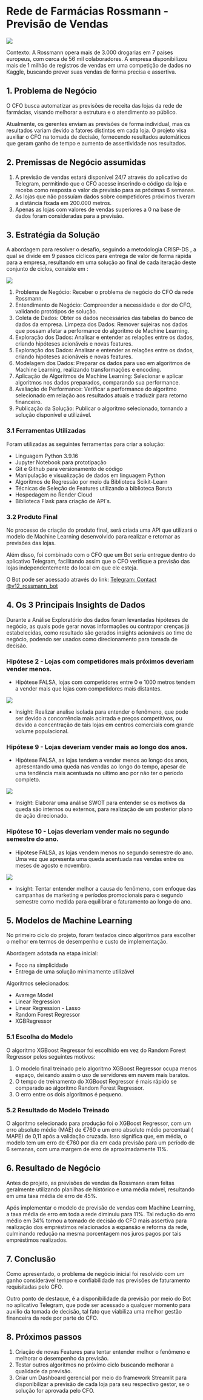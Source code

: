 # **Rede de Farmácias Rossmann - Previsão de Vendas**
![](img/ross.jpg)

Contexto: A Rossmann opera mais de 3.000 drogarias em 7 países europeus, com cerca de 56 mil colaboradores. A empresa disponibilizou mais de 1 milhão de registros de vendas em uma competição de dados no Kaggle, buscando prever suas vendas de forma precisa e assertiva.

## 1. Problema de Negócio

O CFO busca automatizar as previsões de receita das lojas da rede de farmácias, visando melhorar a estrutura e o atendimento ao público. 

Atualmente, os gerentes enviam as previsões de forma individual, mas os resultados variam devido a fatores distintos em cada loja. O projeto visa auxiliar o CFO na tomada de decisão, fornecendo resultados automáticos que geram ganho de tempo e aumento de assertividade nos resultados.

## 2. Premissas de Negócio assumidas

1. A previsão de vendas estará disponível 24/7 através do aplicativo do Telegram, permitindo que o CFO acesse inserindo o código da loja e receba como resposta o valor da previsão para as próximas 6 semanas.
2. As lojas que não possuíam dados sobre competidores próximos tiveram a distância fixada em 200.000 metros.
3. Apenas as lojas com valores de vendas superiores a 0 na base de dados foram consideradas para a previsão.

## 3. Estratégia da Solução

A abordagem para resolver o desafio, seguindo a metodologia CRISP-DS , a qual se divide em 9 passos cíclicos para entrega de valor de forma rápida para a empresa, resultando em uma solução ao final de cada iteração deste conjunto de ciclos, consiste em :

![](img/crisp_ds.png)

1. Problema de Negócio: Receber o problema de negócio do CFO da rede Rossmann.
2. Entendimento de Negócio: Compreender a necessidade e dor do CFO, validando protótipos de solução.
3. Coleta de Dados: Obter os dados necessários das tabelas do banco de dados da empresa.
Limpeza dos Dados: Remover sujeiras nos dados que possam afetar a performance do algoritmo de Machine Learning.
4. Exploração dos Dados: Analisar e entender as relações entre os dados, criando hipóteses acionáveis e novas features.
5. Exploração dos Dados: Analisar e entender as relações entre os dados, criando hipóteses acionáveis e novas features.
6. Modelagem dos Dados: Preparar os dados para uso em algoritmos de Machine Learning, realizando transformações e encoding.
7. Aplicação de Algoritmos de Machine Learning: Selecionar e aplicar algoritmos nos dados preparados, comparando sua performance.
8. Avaliação de Performance: Verificar a performance do algoritmo selecionado em relação aos resultados atuais e traduzir para retorno financeiro.
9. Publicação da Solução: Publicar o algoritmo selecionado, tornando a solução disponível e utilizável.

### 3.1 Ferramentas Utilizadas

Foram utilizadas as seguintes ferramentas para criar a solução:

- Linguagem Python 3.9.16
- Jupyter Notebook para prototipação
- Git e Github para versionamento de código
- Manipulação e visualização de dados em linguagem Python
- Algoritmos de Regressão por meio da Biblioteca Scikit-Learn
- Técnicas de Seleção de Features utilizando a biblioteca Boruta
- Hospedagem no Render Cloud
- Biblioteca Flask para criação de API´s.

### 3.2 Produto Final

No processo de criação do produto final, será criada uma API que utilizará o modelo de Machine Learning desenvolvido para realizar e retornar as previsões das lojas.

Além disso, foi combinado com o CFO que um Bot seria entregue dentro do aplicativo Telegram, facilitando assim que o CFO verifique a previsão das lojas independentemente do local em que ele esteja.

O Bot pode ser acessado através do link: [Telegram: Contact @v12_rossmann_bot](https://t.me/v12_rossmann_bot)

## 4. Os 3 Principais Insights de Dados

Durante a Análise Exploratório dos dados foram levantadas hipóteses de negócio, as quais pode gerar novas informações ou contrapor crenças já estabelecidas, como resultado são gerados insights acionáveis ao time de negócio, podendo ser usados como direcionamento para tomada de decisão.

### **Hipótese 2 - Lojas com competidores mais próximos deveriam vender menos.**

- Hipótese FALSA, lojas com competidores entre 0 e 1000 metros tendem a vender mais que lojas com competidores mais distantes.

![](img/h2.png)

- Insight: Realizar analise isolada para entender o fenômeno, que pode ser devido a concorrência mais acirrada e preços competitivos, ou devido a concentração de tais lojas em centros comerciais com grande volume populacional.

### **Hipótese 9 - Lojas deveriam vender mais ao longo dos anos.**

- Hipótese FALSA, as lojas tendem a vender menos ao longo dos anos, apresentando uma queda nas vendas ao longo do tempo, apesar de uma tendência mais acentuada no ultimo ano por não ter o período completo.

![](img/h9.png)

- Insight: Elaborar uma análise SWOT para entender se os motivos da queda são internos ou externos, para realização de um posterior plano de ação direcionado.

### **Hipótese 10 - Lojas deveriam vender mais no segundo semestre do ano.**

- Hipótese FALSA, as lojas vendem menos no segundo semestre do ano. Uma vez que apresenta uma queda acentuada nas vendas entre os meses de agosto e novembro.

![](img/h10.png)

- Insight: Tentar entender melhor a causa do fenômeno, com enfoque das campanhas de marketing e períodos promocionais para o segundo semestre como medida para equilibrar o faturamento ao longo do ano.

## 5. Modelos de Machine Learning

No primeiro ciclo do projeto, foram testados cinco algoritmos para escolher o melhor em termos de desempenho e custo de implementação.

Abordagem adotada na etapa inicial:

- Foco na simplicidade
- Entrega de uma solução minimamente utilizável

Algoritmos selecionados:

- Avarege Model
- Linear Regression
- Linear Regression - Lasso
- Random Forest Regressor
- XGBRegressor

### 5.1 Escolha do Modelo

O algoritmo XGBoost Regressor foi escolhido em vez do Random Forest Regressor pelos seguintes motivos:

1. O modelo final treinado pelo algoritmo XGBoost Regressor ocupa menos espaço, deixando assim o uso de servidores em nuvem mais baratos.
2. O tempo de treinamento do XGBoost Regressor é mais rápido se comparado ao algoritmo Random Forest Regressor.
3. O erro entre os dois algoritmos é pequeno.

### 5.2 Resultado do Modelo Treinado

O algoritmo selecionado para produção foi o XGBoost Regressor, com um erro absoluto médio (MAE) de €760  e um erro absoluto médio percentual ( MAPE) de 0,11 após a validação cruzada. Isso significa que, em média, o modelo tem um erro de €760 por dia em cada previsão para um período de 6 semanas, com uma margem de erro de aproximadamente 11%.

## 6. Resultado de Negócio

Antes do projeto, as previsões de vendas da Rossmann eram feitas geralmente utilizando planilhas de histórico e uma média móvel, resultando em uma taxa média de erro de 45%.

 Após  implementar o modelo de previsão de vendas com Machine Learning, a taxa média de erro em toda a rede diminuiu para 11%. Tal redução do erro médio em 34% tornou a tomado de decisão do CFO mais assertiva para realização dos empréstimos relacionados a expansão e reforma da rede, culminando redução na mesma porcentagem nos juros pagos por tais empréstimos realizados.

## 7. Conclusão

Como apresentado, o problema de negócio inicial foi resolvido com um ganho considerável tempo e confiabilidade nas previsões de faturamento requisitadas pelo CFO.

Outro ponto de destaque, é a disponibilidade da previsão  por meio do Bot no aplicativo Telegram, que pode ser acessado a qualquer momento para auxilio da tomada de decisão, tal fato que viabiliza uma melhor gestão financeira da rede por parte do CFO.

## 8. Próximos passos

1. Criação de novas Features para tentar entender melhor o fenômeno e melhorar o desempenho da previsão.
2. Testar outros algoritmos no próximo ciclo buscando melhorar a qualidade da previsão.
3. Criar um Dashboard gerencial por meio do framework Streamlit para disponibilizar a previsão de cada loja para seu respectivo gestor, se o solução for aprovada pelo CFO.
